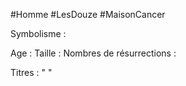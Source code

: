 #Homme #LesDouze #MaisonCancer

Symbolisme : 

Age :
Taille :
Nombres de résurrections :

Titres : 
"
"

